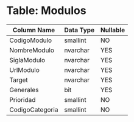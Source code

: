 # Table: Modulos

| Column Name | Data Type | Nullable |
|-------------|-----------|----------|
| CodigoModulo | smallint | NO |
| NombreModulo | nvarchar | YES |
| SiglaModulo | nvarchar | YES |
| UrlModulo | nvarchar | YES |
| Target | nvarchar | YES |
| Generales | bit | YES |
| Prioridad | smallint | NO |
| CodigoCategoria | smallint | NO |
